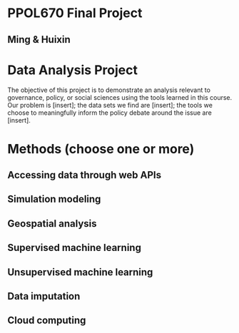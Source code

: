 # PPOL670 Final Project
## Ming & Huixin

# Data Analysis Project
The objective of this project is to demonstrate an analysis relevant to 
governance, policy, or social sciences using the tools learned in this course. 
Our problem is [insert];
the data sets we find are [insert];
the tools we choose to meaningfully inform the policy debate around the issue are [insert].

# Methods (choose one or more)
## Accessing data through web APIs

## Simulation modeling

## Geospatial analysis

## Supervised machine learning

## Unsupervised machine learning

## Data imputation

## Cloud computing
